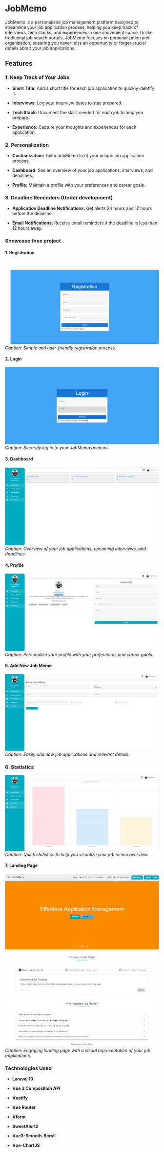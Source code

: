 # JobMemo

JobMemo is a personalized job management platform designed to streamline your job application process, helping you keep track of interviews, tech stacks, and experiences in one convenient space. Unlike traditional job search portals, JobMemo focuses on personalization and organization, ensuring you never miss an opportunity or forget crucial details about your job applications.

## Features

### 1. Keep Track of Your Jobs

- **Short Title:** Add a short title for each job application to quickly identify it.

- **Interviews:** Log your interview dates to stay prepared.

- **Tech Stack:** Document the skills needed for each job to help you prepare.

- **Experience:** Capture your thoughts and experiences for each application.

### 2. Personalization

- **Customization:** Tailor JobMemo to fit your unique job application process.

- **Dashboard:** See an overview of your job applications, interviews, and deadlines.

- **Profile:** Maintain a profile with your preferences and career goals.

### 3. Deadline Reminders (Under development)

- **Application Deadline Notifications:** Get alerts 24 hours and 12 hours before the deadline.

- **Email Notifications:** Receive email reminders if the deadline is less than 12 hours away.

### Showcase thee project

#### 1. Registration
![JobMemo Registration](/showcase/job-memo-register.PNG)
*Caption: Simple and user-friendly registration process.*

#### 2. Login
![JobMemo Login](/showcase/job-memo-login.PNG)
*Caption: Securely log in to your JobMemo account.*

#### 3. Dashboard
![JobMemo Dashboard](/showcase/job-memo-dashboard-overview.PNG)
*Caption: Overview of your job applications, upcoming interviews, and deadlines.*

#### 4. Profile
![JobMemo Profile](/showcase/job-memo-profile.PNG)
*Caption: Personalize your profile with your preferences and career goals.*

#### 5. Add New Job Memo
![JobMemo Add New Job Memo](/showcase/job-memo-add-new.PNG)
*Caption: Easily add new job applications and relevant details.*

### 6. Statistics

![JobMemo Statistics](/showcase/job-memo-statistics.PNG)
*Caption: Quick statistics to help you visualize your job memo overview.*

#### 7. Landing Page
![JobMemo Landing Page](/showcase/job-memo-landing-page.png)
*Caption: Engaging landing page with a visual representation of your job applications.*

### Technologies Used

- **Laravel 10**

- **Vue 3 Composition API**

- **Vuetify**

- **Vue Router**

- **Vform**

- **SweetAlert2**

- **Vue3-Smooth-Scroll** 

- **Vue-ChartJS**
